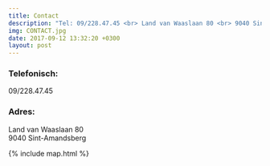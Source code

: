 ```yaml
---
title: Contact
description: "Tel: 09/228.47.45 <br> Land van Waaslaan 80 <br> 9040 Sint-Amandsberg"
img: CONTACT.jpg 
date: 2017-09-12 13:32:20 +0300
layout: post
---
```


### Telefonisch:
09/228.47.45

### Adres:

Land van Waaslaan 80 <br>
9040 Sint-Amandsberg

{% include map.html %}